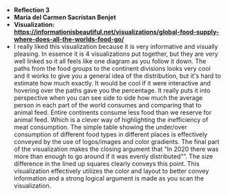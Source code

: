 - **Reflection 3**
- **Maria del Carmen Sacristan Benjet**
- **Visualization: https://informationisbeautiful.net/visualizations/global-food-supply-where-does-all-the-worlds-food-go/**
- I really liked this visualization because it is very informative and visually pleasing. In essence it is 4 visualizations put together, but they are very well linked so it all feels like one diagram as you follow it down. The paths from the food groups to the continent divisions looks very cool and it works to give you a general idea of the distribution, but it's hard to estimate how much exactly. It would be cool if it were interactive and hovering over the paths gave you the percentage.  It really puts it into perspective when you can see side to side how much the average person in each part of the world consumes and comparing that to animal feed. Entire continents consume less food than we reserve for animal feed. Which is a clever way of highlighting the inefficiency of meat consumption.  The simple table showing the under/over consumption of different food types in different places is effectively conveyed by the use of logos/images and color gradients. The final part of the visualization makes the closing argument that “In 2020 there was more than enough to go around if it was evenly distributed“”. The size difference in the lined up squares clearly conveys this point. This visualization effectively utilizes the color and layout to better convey information and a strong logical argument is made as you scan the visualization.
